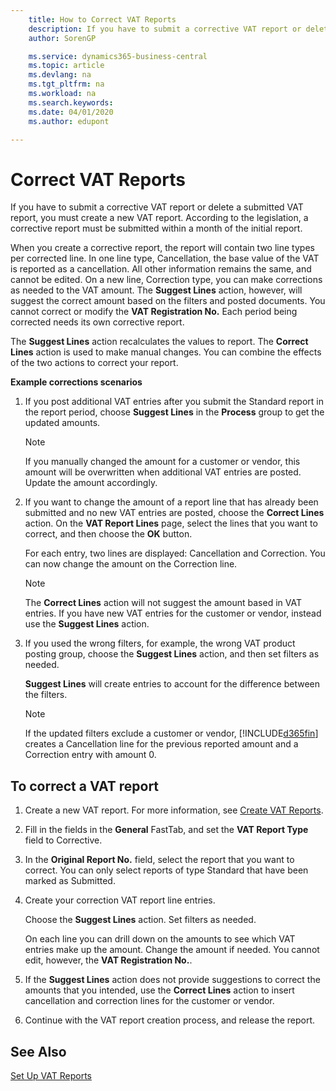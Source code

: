 ```yaml
---
    title: How to Correct VAT Reports
    description: If you have to submit a corrective VAT report or delete a submitted VAT report, you must create a new VAT report. According to the legislation, a corrective report must be submitted within a month of the initial report.
    author: SorenGP

    ms.service: dynamics365-business-central
    ms.topic: article
    ms.devlang: na
    ms.tgt_pltfrm: na
    ms.workload: na
    ms.search.keywords:
    ms.date: 04/01/2020
    ms.author: edupont

---
```

# Correct VAT Reports
If you have to submit a corrective VAT report or delete a submitted VAT report, you must create a new VAT report. According to the legislation, a corrective report must be submitted within a month of the initial report.  

When you create a corrective report, the report will contain two line types per corrected line. In one line type, Cancellation, the base value of the VAT is reported as a cancellation. All other information remains the same, and cannot be edited. On a new line, Correction type, you can make corrections as needed to the VAT amount. The **Suggest Lines** action, however, will suggest the correct amount based on the filters and posted documents. You cannot correct or modify the **VAT Registration No.** Each period being corrected needs its own corrective report.  

The **Suggest Lines** action recalculates the values to report. The **Correct Lines** action is used to make manual changes. You can combine the effects of the two actions to correct your report.  

**Example corrections scenarios**  

1.  If you post additional VAT entries after you submit the Standard report in the report period, choose **Suggest Lines** in the **Process** group to get the updated amounts.  

    > [!NOTE]  
    >  If you manually changed the amount for a customer or vendor, this amount will be overwritten when additional VAT entries are posted. Update the amount accordingly.  

2.  If you want to change the amount of a report line that has already been submitted and no new VAT entries are posted, choose the  **Correct Lines** action. On the **VAT Report Lines** page, select the lines that you want to correct, and then choose the **OK** button.  

    For each entry, two lines are displayed: Cancellation and Correction. You can now change the amount on the Correction line.  

    > [!NOTE]  
    >  The **Correct Lines** action will not suggest the amount based in VAT entries. If you have new VAT entries for the customer or vendor, instead use the **Suggest Lines** action.  

3.  If you used the wrong filters, for example, the wrong VAT product posting group, choose the **Suggest Lines** action, and then set filters as needed.  

    **Suggest Lines** will create entries to account for the difference between the filters.  

    > [!NOTE]  
    >  If the updated filters exclude a customer or vendor, [!INCLUDE[d365fin](../../includes/d365fin_md.md)] creates a Cancellation line for the previous reported amount and a Correction entry with amount 0.

## To correct a VAT report  

1.  Create a new VAT report. For more information, see [Create VAT Reports](how-to-create-vat-reports.md).  
2.  Fill in the fields in the **General** FastTab, and set the **VAT Report Type** field to Corrective.  
3.  In the **Original Report No.** field, select the report that you want to correct. You can only select reports of type Standard that have been marked as Submitted.  
4.  Create your correction VAT report line entries.  

    Choose the **Suggest Lines** action. Set filters as needed.  

    On each line you can drill down on the amounts to see which VAT entries make up the amount. Change the amount if needed. You cannot edit, however, the **VAT Registration No.**.  

5.  If the **Suggest Lines** action does not provide suggestions to correct the amounts that you intended, use the **Correct Lines** action to insert cancellation and correction lines for the customer or vendor.  
6.  Continue with the VAT report creation process, and release the report.  

## See Also  
 [Set Up VAT Reports](how-to-set-up-vat-reports.md)
